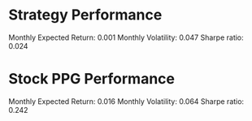 # Strategy Performance
Monthly Expected Return: 0.001
Monthly Volatility: 0.047
Sharpe ratio: 0.024
# Stock PPG Performance
Monthly Expected Return: 0.016
Monthly Volatility: 0.064
Sharpe ratio: 0.242
